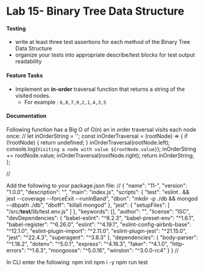 Lab 15- Binary Tree Data Structure
====
  
#### Testing
* write at least three test assertions for each method of the Binary Tree Data Structure
* organize your tests into appropriate describe/test blocks for test output readability

#### Feature Tasks  
* Implement an **in-order** traversal function that returns a string of the visited nodes.
  * For example : `6,8,7,9,2,1,4,3,5`

####  Documentation

Following function has a Big O of O(n) an in order traversal visits each node once:
//
let inOrderString = '';
const inOrderTraversal = (rootNode) => {
  if (!rootNode) {
    return undefined;
  }
  inOrderTraversal(rootNode.left);
  console.log(`Visiting a node with value ${rootNode.value}`);
  inOrderString += rootNode.value;
  inOrderTraversal(rootNode.right);
  return inOrderString;
};

//

Add the following to your package.json file:
//
{
  "name": "11-",
  "version": "1.0.0",
  "description": "",
  "main": "index.js",
  "scripts": {
    "test": "eslint . && jest --coverage --forceExit --runInBand",
    "dbon": "mkdir -p ./db && mongod --dbpath ./db",
    "dboff": "killall mongod"
  },
  "jest": {
    "setupFiles": [
      "<rootDir>/src/__test__/lib/test.env.js"
    ]
  },
  "keywords": [],
  "author": "",
  "license": "ISC",
  "devDependencies": {
    "babel-eslint": "^8.2.3",
    "babel-preset-env": "^1.6.1",
    "babel-register": "^6.26.0",
    "eslint": "^4.19.1",
    "eslint-config-airbnb-base": "^12.1.0",
    "eslint-plugin-import": "^2.11.0",
    "eslint-plugin-jest": "^21.15.0",
    "jest": "^22.4.3",
    "superagent": "^3.8.3"
  },
  "dependencies": {
    "body-parser": "^1.18.2",
    "dotenv": "^5.0.1",
    "express": "^4.16.3",
    "faker": "^4.1.0",
    "http-errors": "^1.6.3",
    "mongoose": "^5.0.16",
    "winston": "^3.0.0-rc4"
  }
}
//

In CLI enter the following:
 npm init
 npm i -y
 npm run test


